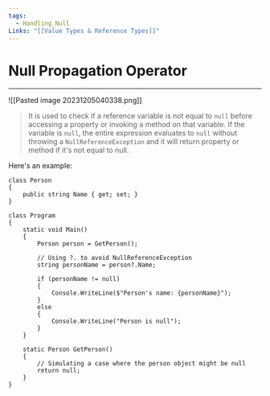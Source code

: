 ```yaml
---
tags:
  - Handling_Null
Links: "[[Value Types & Reference Types]]"
---
```


# Null Propagation Operator
---

![[Pasted image 20231205040338.png]]
> It is used to check if a reference variable is not equal to `null` before accessing a property or invoking a method on that variable. If the variable is `null`, the entire expression evaluates to `null` without throwing a `NullReferenceException` and it will return property or method if it's not equal to null.

Here's an example:

```CSharp
class Person
{
    public string Name { get; set; }
}

class Program
{
    static void Main()
    {
        Person person = GetPerson();

        // Using ?. to avoid NullReferenceException
        string personName = person?.Name;

        if (personName != null)
        {
            Console.WriteLine($"Person's name: {personName}");
        }
        else
        {
            Console.WriteLine("Person is null");
        }
    }

    static Person GetPerson()
    {
        // Simulating a case where the person object might be null
        return null;
    }
}

```


